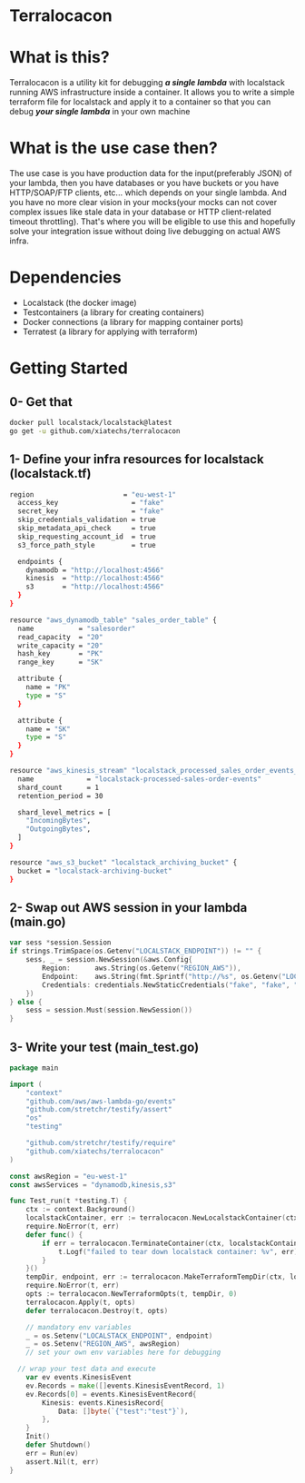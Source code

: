# Terralocacon

# What is this?

Terralocacon is a utility kit for debugging ***a single lambda*** with localstack running AWS infrastructure inside a container. It allows you to write a simple terraform file for localstack and apply it to a container so that you can debug ***your single lambda*** in your own machine

# What is the use case then?

The use case is you have production data for the input(preferably JSON) of your lambda, then you have databases or you have buckets or you have HTTP/SOAP/FTP clients, etc... which depends on your single lambda. And you have no more clear vision in your mocks(your mocks can not cover complex issues like stale data in your database or HTTP client-related timeout throttling). That's where you will be eligible to use this and hopefully solve your integration issue without doing live debugging on actual AWS infra.

# Dependencies

- Localstack (the docker image)
- Testcontainers (a library for creating containers)
- Docker connections (a library for mapping container ports)
- Terratest (a library for applying with terraform)

# Getting Started

## 0- Get that

```bash
docker pull localstack/localstack@latest
go get -u github.com/xiatechs/terralocacon
```

## 1- Define your infra resources for localstack (localstack.tf)

```bash
region                      = "eu-west-1"
  access_key                  = "fake"
  secret_key                  = "fake"
  skip_credentials_validation = true
  skip_metadata_api_check     = true
  skip_requesting_account_id  = true
  s3_force_path_style         = true

  endpoints {
    dynamodb = "http://localhost:4566"
    kinesis  = "http://localhost:4566"
    s3       = "http://localhost:4566"
  }
}

resource "aws_dynamodb_table" "sales_order_table" {
  name           = "salesorder"
  read_capacity  = "20"
  write_capacity = "20"
  hash_key       = "PK"
  range_key      = "SK"

  attribute {
    name = "PK"
    type = "S"
  }

  attribute {
    name = "SK"
    type = "S"
  }
}

resource "aws_kinesis_stream" "localstack_processed_sales_order_events_kinesis" {
  name             = "localstack-processed-sales-order-events"
  shard_count      = 1
  retention_period = 30

  shard_level_metrics = [
    "IncomingBytes",
    "OutgoingBytes",
  ]
}

resource "aws_s3_bucket" "localstack_archiving_bucket" {
  bucket = "localstack-archiving-bucket"
}
```

## 2- Swap out AWS session in your lambda (main.go)

```go
var sess *session.Session
if strings.TrimSpace(os.Getenv("LOCALSTACK_ENDPOINT")) != "" {
	sess, _ = session.NewSession(&aws.Config{
		Region:      aws.String(os.Getenv("REGION_AWS")),
		Endpoint:    aws.String(fmt.Sprintf("http://%s", os.Getenv("LOCALSTACK_ENDPOINT"))),
		Credentials: credentials.NewStaticCredentials("fake", "fake", ""),
	})
} else {
	sess = session.Must(session.NewSession())
}
```

## 3- Write your test (main_test.go)

```go
package main

import (
	"context"
	"github.com/aws/aws-lambda-go/events"
	"github.com/stretchr/testify/assert"
	"os"
	"testing"

	"github.com/stretchr/testify/require"
	"github.com/xiatechs/terralocacon"
)

const awsRegion = "eu-west-1"
const awsServices = "dynamodb,kinesis,s3"

func Test_run(t *testing.T) {
	ctx := context.Background()
	localstackContainer, err := terralocacon.NewLocalstackContainer(ctx, awsRegion, awsServices)
	require.NoError(t, err)
	defer func() {
		if err = terralocacon.TerminateContainer(ctx, localstackContainer); err != nil {
			t.Logf("failed to tear down localstack container: %v", err)
		}
	}()
	tempDir, endpoint, err := terralocacon.MakeTerraformTempDir(ctx, localstackContainer, "./local/localstack.tf")
	require.NoError(t, err)
	opts := terralocacon.NewTerraformOpts(t, tempDir, 0)
	terralocacon.Apply(t, opts)
	defer terralocacon.Destroy(t, opts)

	// mandatory env variables
	_ = os.Setenv("LOCALSTACK_ENDPOINT", endpoint)
	_ = os.Setenv("REGION_AWS", awsRegion)
	// set your own env variables here for debugging

  // wrap your test data and execute
	var ev events.KinesisEvent
	ev.Records = make([]events.KinesisEventRecord, 1)
	ev.Records[0] = events.KinesisEventRecord{
		Kinesis: events.KinesisRecord{
			Data: []byte(`{"test":"test"}`),
		},
	}
	Init()
	defer Shutdown()
	err = Run(ev)
	assert.Nil(t, err)
}
```